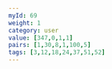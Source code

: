 ```yaml
---
myId: 69
weight: 1
category: user
value: [347,0,1,1]
pairs: [1,30,8,1,100,5]
tags: [3,12,18,24,37,51,52]
---
```

